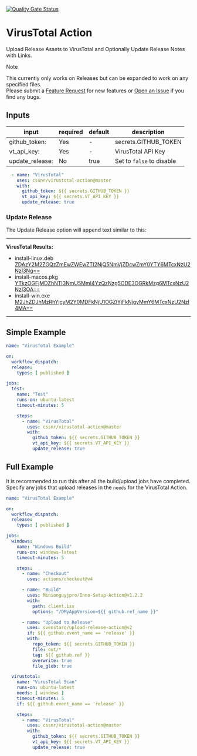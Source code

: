 [![Quality Gate Status](https://sonarcloud.io/api/project_badges/measure?project=cssnr_virustotal-action&metric=alert_status)](https://sonarcloud.io/summary/new_code?id=cssnr_virustotal-action)
# VirusTotal Action

Upload Release Assets to VirusTotal and Optionally Update Release Notes with Links.

> [!NOTE]  
> This currently only works on Releases but can be expanded to work on any specified files.  
> Please submit a [Feature Request](https://github.com/cssnr/virustotal-action/discussions/categories/feature-requests) for new features
> or [Open an Issue](https://github.com/cssnr/virustotal-action/issues) if you find any bugs.

## Inputs

| input           | required | default | description               |
|-----------------|----------|---------|---------------------------|
| github_token:   | Yes      | -       | secrets.GITHUB_TOKEN      |
| vt_api_key:     | Yes      | -       | VirusTotal API Key        |
| update_release: | No       | true    | Set to `false` to disable |

```yaml
  - name: "VirusTotal"
    uses: cssnr/virustotal-action@master
    with:
      github_token: ${{ secrets.GITHUB_TOKEN }}
      vt_api_key: ${{ secrets.VT_API_KEY }}
      update_release: true
```

### Update Release

The Update Release option will append text similar to this:

---
**VirusTotal Results:**
- install-linux.deb [ZDAzY2M2ZGQzZmEwZWEwZTI2NjQ5NmVjZDcwZmY0YTY6MTcxNzU2NzI3Ng==](https://www.virustotal.com/gui/file-analysis/ZDAzY2M2ZGQzZmEwZWEwZTI2NjQ5NmVjZDcwZmY0YTY6MTcxNzU2NzI3Ng==)
- install-macos.pkg [YTkzOGFjMDZhNTI3NmU5MmI4YzQzNzg5ODE3OGRkMzg6MTcxNzU2NzI3OA==](https://www.virustotal.com/gui/file-analysis/YTkzOGFjMDZhNTI3NmU5MmI4YzQzNzg5ODE3OGRkMzg6MTcxNzU2NzI3OA==)
- install-win.exe [M2JhZDJhMzRhYjcyM2Y0MDFkNjU1OGZlYjFkNjgyMmY6MTcxNzU2NzI4MA==](https://www.virustotal.com/gui/file-analysis/M2JhZDJhMzRhYjcyM2Y0MDFkNjU1OGZlYjFkNjgyMmY6MTcxNzU2NzI4MA==)
---

## Simple Example

```yaml
name: "VirusTotal Example"

on:
  workflow_dispatch:
  release:
    types: [ published ]

jobs:
  test:
    name: "Test"
    runs-on: ubuntu-latest
    timeout-minutes: 5

    steps:
      - name: "VirusTotal"
        uses: cssnr/virustotal-action@master
        with:
          github_token: ${{ secrets.GITHUB_TOKEN }}
          vt_api_key: ${{ secrets.VT_API_KEY }}
          update_release: true
```

## Full Example

It is recommended to run this after all the build/upload jobs have completed. 
Specify any jobs that upload releases in the `needs` for the VirusTotal Action.

```yaml
name: "VirusTotal Example"

on:
  workflow_dispatch:
  release:
    types: [ published ]

jobs:
  windows:
    name: "Windows Build"
    runs-on: windows-latest
    timeout-minutes: 5

    steps:
      - name: "Checkout"
        uses: actions/checkout@v4

      - name: "Build"
        uses: Minionguyjpro/Inno-Setup-Action@v1.2.2
        with:
          path: client.iss
          options: "/DMyAppVersion=${{ github.ref_name }}"

      - name: "Upload to Release"
        uses: svenstaro/upload-release-action@v2
        if: ${{ github.event_name == 'release' }}
        with:
          repo_token: ${{ secrets.GITHUB_TOKEN }}
          file: out/*
          tag: ${{ github.ref }}
          overwrite: true
          file_glob: true

  virustotal:
    name: "VirusTotal Scan"
    runs-on: ubuntu-latest
    needs: [ windows ]
    timeout-minutes: 5
    if: ${{ github.event_name == 'release' }}

    steps:
      - name: "VirusTotal"
        uses: cssnr/virustotal-action@master
        with:
          github_token: ${{ secrets.GITHUB_TOKEN }}
          vt_api_key: ${{ secrets.VT_API_KEY }}
          update_release: true
```
